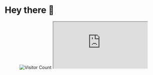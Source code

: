 # Hey there :wave:


<p align="center"> 
  <img src="https://github-hit-counter.onrender.com/count.svg?t=TIMESTAMP_OR_RANDOM" alt="Visitor Count">
  <iframe src="https://www.bing.com/search?q=Bing+AI&showconv=1&FORM=hpcodx">
</p>

## About me

Greetings, I’m Mohammad Al-Zaro, a full stack web developer trainee at [Orange], a prominent telecommunications company in Jordan 🕸️. I’m also a game developer who creates immersive and engaging experiences 🎮. In my spare time, I produce videos for my YouTube channel.


## Things I am passionate about

- Video Games 🎮:
- Open source :octocat:

## Get in touch ☕:
- Your future employee on [LinkedIn](https://www.linkedin.com/in/mohammad-alzaro/)
- And of course GitHub you're already on (Recursion).



